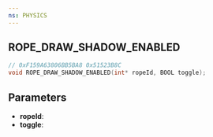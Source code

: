 ```yaml
---
ns: PHYSICS
---
```

## ROPE_DRAW_SHADOW_ENABLED

```c
// 0xF159A63806BB5BA8 0x51523B8C
void ROPE_DRAW_SHADOW_ENABLED(int* ropeId, BOOL toggle);
```

## Parameters
* **ropeId**:
* **toggle**:

